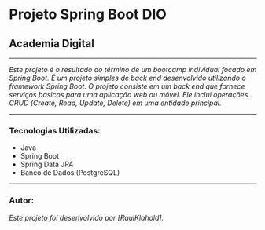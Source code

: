 # Projeto Spring Boot DIO
## Academia Digital

--- 

*Este projeto é o resultado do término de um bootcamp individual focado em Spring Boot. É um projeto simples de back end desenvolvido utilizando o framework Spring Boot. O projeto consiste em um back end que fornece serviços básicos para uma aplicação web ou móvel. Ele inclui operações CRUD (Create, Read, Update, Delete) em uma entidade principal.*

---

### Tecnologias Utilizadas:
- Java
- Spring Boot
- Spring Data JPA
- Banco de Dados (PostgreSQL)

---




### Autor: 
*Este projeto foi desenvolvido por [RaulKlahold].*


